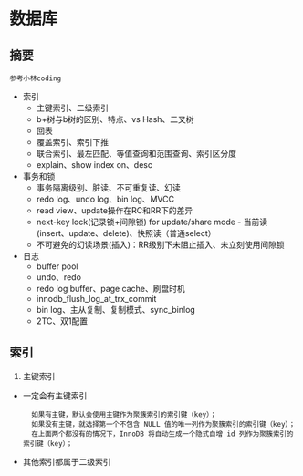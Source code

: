# 数据库

## 摘要
```
参考小林coding
```
- 索引
    - 主键索引、二级索引
    - b+树与b树的区别、特点、vs Hash、二叉树
    - 回表
    - 覆盖索引、索引下推
    - 联合索引、最左匹配、等值查询和范围查询、索引区分度
    - explain、show index on、desc
- 事务和锁
    - 事务隔离级别、脏读、不可重复读、幻读
    - redo log、undo log、bin log、MVCC
    - read view、update操作在RC和RR下的差异
    - next-key lock(记录锁+间隙锁) for update/share mode - 当前读(insert、update、delete)、快照读（普通select）
    - 不可避免的幻读场景(插入)：RR级别下未阻止插入、未立刻使用间隙锁
- 日志
    - buffer pool
    - undo、redo
    - redo log buffer、page cache、刷盘时机
    - innodb_flush_log_at_trx_commit
    - bin log、主从复制、复制模式、sync_binlog 
    - 2TC、双1配置



## 索引
1. 主键索引
- 一定会有主键索引

        如果有主键，默认会使用主键作为聚簇索引的索引键（key）；
        如果没有主键，就选择第一个不包含 NULL 值的唯一列作为聚簇索引的索引键（key）；
        在上面两个都没有的情况下，InnoDB 将自动生成一个隐式自增 id 列作为聚簇索引的索引键（key）；

- 其他索引都属于二级索引
